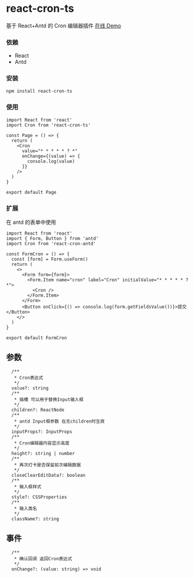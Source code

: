 # react-cron-ts

基于 React+Antd 的 Cron 编辑器插件
[在线 Demo](https://chenjiahao1229.github.io/react-cron-ts/)

### 依赖

- React
- Antd

### 安装

```bash
npm install react-cron-ts
```

### 使用

```tsx
import React from 'react'
import Cron from 'react-cron-ts'

const Page = () => {
  return (
    <Cron
      value="* * * * * ? *"
      onChange={(value) => {
        console.log(value)
      }}
    />
  )
}

export default Page
```

### 扩展

在 antd 的表单中使用

```tsx
import React from 'react'
import { Form, Button } from 'antd'
import Cron from 'react-cron-antd'

const FormCron = () => {
  const [form] = Form.useForm()
  return (
    <>
      <Form form={form}>
        <Form.Item name="cron" label="Cron" initialValue="* * * * * ? *">
          <Cron />
        </Form.Item>
      </Form>
      <Button onClick={() => console.log(form.getFieldsValue())}>提交</Button>
    </>
  )
}

export default FormCron
```

## 参数

```tsx
  /**
   * Cron表达式
   */
  value?: string
  /**
   * 插槽 可以用于替换Input输入框
   */
  children?: ReactNode
  /**
   * antd Input框参数 在无children时生效
   */
  inputProps?: InputProps
  /**
   * Cron编辑器内容显示高度
   */
  height?: string | number
  /**
   * 再次打卡是否保留前次编辑数据
   */
  closeClearEditData?: boolean
  /**
   * 输入框样式
   */
  style?: CSSProperties
  /**
   * 输入类名
   */
  className?: string
```

## 事件

```tsx
  /**
   * 确认回调 返回Cron表达式
   */
  onChange?: (value: string) => void
```
